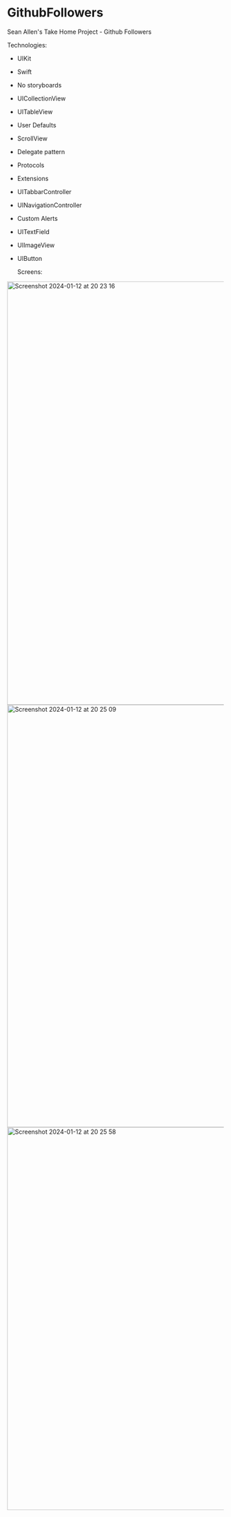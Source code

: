 # GithubFollowers

Sean Allen's Take Home Project - Github Followers

Technologies:
- UIKit
- Swift
- No storyboards
- UICollectionView
- UITableView
- User Defaults
- ScrollView
- Delegate pattern
- Protocols
- Extensions
- UITabbarController
- UINavigationController
- Custom Alerts
- UITextField
- UIImageView
- UIButton

  Screens:

<img width="984" alt="Screenshot 2024-01-12 at 20 23 16" src="https://github.com/cerennnnn/GithubFollowers/assets/97634053/2e5a0792-cce9-4223-b203-f2c4cf2287b5">

<img width="982" alt="Screenshot 2024-01-12 at 20 25 09" src="https://github.com/cerennnnn/GithubFollowers/assets/97634053/885fabfa-cd90-4fa6-bbf5-5851168e8e18">

<img width="890" alt="Screenshot 2024-01-12 at 20 25 58" src="https://github.com/cerennnnn/GithubFollowers/assets/97634053/6c38be5a-2747-4379-bca4-499b78f93391">

  

